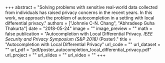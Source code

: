 +++
abstract = "Solving problems with sensitive real-world data
collected from individuals has raised privacy concerns in the recent years.
In this work, we approach the problem of autocompletion in a setting with local differential privacy."
authors = ["Johnnie C-N. Chang", "Abhradeep Guha Thakurta"]
date = "2018-05-24"
image = ""
image_preview = ""
math = false
publication = "Autocompletion with Local Differential Privacy. *IEEE Security and Privacy Symposium (S&P 2018)* (Poster)."
title = "Autocompletion with Local Differential Privacy"
url_code = ""
url_dataset = ""
url_pdf = "pdf/poster_autocompletion_local_differential_privacy.pdf"
url_project = ""
url_slides = ""
url_video = ""
+++
